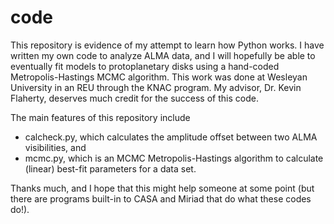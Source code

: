 # code
This repository is evidence of my attempt to learn how Python works. I have written my own code to analyze ALMA data, and
I will hopefully be able to eventually fit models to protoplanetary disks using a hand-coded Metropolis-Hastings MCMC
algorithm. This work was done at Wesleyan University in an REU through the KNAC program. My advisor, Dr. Kevin Flaherty,
deserves much credit for the success of this code.

The main features of this repository include
  -   calcheck.py, which calculates the amplitude offset between two ALMA visibilities, and
  -   mcmc.py, which is an MCMC Metropolis-Hastings algorithm to calculate (linear) best-fit parameters for a data set.

Thanks much, and I hope that this might help someone at some point (but there are programs built-in to CASA and Miriad that
do what these codes do!).
